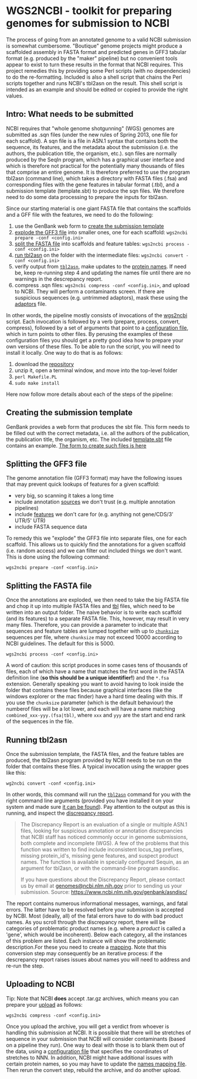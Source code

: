 WGS2NCBI - toolkit for preparing genomes for submission to NCBI
===============================================================

The process of going from an annotated genome to a valid NCBI submission is somewhat 
cumbersome. "Boutique" genome projects might produce a scaffolded assembly in FASTA format
and predicted genes in GFF3 tabular format (e.g. produced by the "maker" pipeline) but no 
convenient tools appear to exist to turn these results in the format that NCBI requires.
This project remedies this by providing some Perl scripts (with no dependencies) to do the 
re-formatting. Included is also a shell script that chains the Perl scripts together and
runs NCBI's tbl2asn on the result. This shell script is intended as an example and should
be edited or copied to provide the right values.

Intro: What needs to be submitted
---------------------------------

NCBI requires that "whole genome shotgunning" (WGS) genomes are submitted as .sqn files
(under the new rules of Spring 2013, one file for each scaffold). A sqn file is a file 
in ASN.1 syntax that contains both the sequence, its features, and the metadata about the 
submission (i.e. the authors, the publication title, the organism, etc.). sqn files are 
normally produced by the SeqIn program, which has a graphical user interface and which is 
therefore not practical for the potentially many thousands of files that comprise an 
entire genome. It is therefore preferred to use the program tbl2asn (command line), which 
takes a directory with FASTA files (.fsa) and corresponding files with the gene 
features in tabular format (.tbl), and a submission template (template.sbt) to produce
the sqn files. We therefore need to do some data processing to prepare the inputs for 
tbl2asn.

Since our starting material is one giant FASTA file that contains the scaffolds and a GFF 
file with the features, we need to do the following:

1. use the GenBank web form to 
   [create the submission template](#creating-the-submission-template)
2. [explode the GFF3 file](#splitting-the-gff3-file) into smaller ones, one for each 
   scaffold: `wgs2ncbi prepare -conf <config.ini>`
3. [split the FASTA file](#splitting-the-fasta-file) into scaffolds and feature tables: 
   `wgs2ncbi process -conf <config.ini>`
4. [run tbl2asn](#running-tbl2asn) on the folder with the intermediate files: 
   `wgs2ncbi convert -conf <config.ini>`
5. verify output from [`tbl2asn`](#running-tbl2asn), make updates to the 
   [protein names](share/products.ini). If need be, keep re-running step 4 and updating 
   the names file until there are no warnings in the descrepancy report.
6. compress .sqn files: `wgs2ncbi compress -conf <config.ini>`, and upload to NCBI. They
   will perform a contaminants screen. If there are suspicious sequences (e.g. untrimmed
   adaptors), mask these using the [adaptors](share/adaptors.ini) file.

In other words, the pipeline mostly consists of invocations of the [wgs2ncbi](script/wgs2ncbi)
script. Each invocation is followed by a verb (prepare, process, convert, compress), followed
by a set of arguments that point to a [configuration file](share/wgs2ncbi.ini), which in
turn points to other files. By perusing the examples of these configuration files you 
should get a pretty good idea how to prepare your own versions of these files. To be able to
run the script, you will need to install it locally. One way to do that is as follows:

1. download the [repository](https://github.com/naturalis/wgs2ncbi/archive/master.zip)
2. unzip it, open a terminal window, and move into the top-level folder
3. `perl Makefile.PL`
4. `sudo make install`

Here now follow more details about each of the steps of the pipeline:

Creating the submission template
--------------------------------

GenBank provides a web form that produces the sbt file. This form needs to be filled out
with the correct metadata, i.e. all the authors of the publication, the publication title,
the organism, etc. The included [template.sbt](template.sbt) file contains an example. 
[The form to create such files is here](http://www.ncbi.nlm.nih.gov/WebSub/template.cgi)

Splitting the GFF3 file
-----------------------

The genome annotation file (GFF3 format) may have the following issues that may prevent
quick lookups of features for a given scaffold:

* very big, so scanning it takes a long time
* include annotation [sources](share/wgs2ncbi.ini#L48) we don't trust (e.g. multiple 
  annotation pipelines)
* include [features](share/wgs2ncbi.ini#L51-L54) we don't care for (e.g. anything not 
  gene/CDS/3' UTR/5' UTR)
* include FASTA sequence data

To remedy this we "explode" the GFF3 file into separate files, one for each scaffold. This
allows us to quickly find the annotations for a given scaffold (i.e. random access) and we
can filter out included things we don't want. This is done using the following command:

    wgs2ncbi prepare -conf <config.ini>

Splitting the FASTA file
------------------------

Once the annotations are exploded, we then need to take the big FASTA file and chop it 
up into multiple FASTA files and [tbl](https://www.ncbi.nlm.nih.gov/projects/Sequin/table.html) 
files, which need to be written into an output folder. The naive behavior is to write 
each scaffold (and its features) to a separate FASTA file. This, however, may result in 
very many files. Therefore, you can provide a parameter to indicate that sequences and 
feature tables are lumped together with up to [`chunksize`](share/wgs2ncbi.ini#L57) 
sequences per file, where `chunksize` may not exceed 10000 according to NCBI guidelines. 
The default for this is 5000.

    wgs2ncbi process -conf <config.ini>

A word of caution: this script produces in some cases tens of thousands of files, each of
which have a name that matches the first word in the FASTA definition line (**so this should
be a unique identifier!**) and the `*.fsa` extension. Generally speaking you want to avoid 
having to look inside the folder that contains these files because graphical interfaces 
(like the windows explorer or the mac finder) have a hard time dealing with this. If you 
use the `chunksize` parameter (which is the default behaviour) the numberof files will be 
a lot lower, and each will have a name matching `combined_xxx-yyy.(fsa|tbl)`, where `xxx` 
and `yyy` are the start and end rank of the sequences in the file.

Running tbl2asn
---------------

Once the submission template, the FASTA files, and the feature tables are produced, the
tbl2asn program provided by NCBI needs to be run on the folder that contains these files.
A typical invocation using the wrapper goes like this:

    wg2ncbi convert -conf <config.ini>

In other words, this command will run the [`tbl2asn`](https://www.ncbi.nlm.nih.gov/genbank/tbl2asn2/) 
command for you with the right command line arguments (provided you have installed it on 
your system and made sure [it can be found](share/wgs2ncbi.ini#L71)). Pay attention to the 
output as this is running, and inspect the [discrepancy report](share/wgs2ncbi.ini#L39).

> The Discrepancy Report is an evaluation of a single or multiple ASN.1 files, looking for 
> suspicious annotation or annotation discrepancies that NCBI staff has noticed commonly occur 
> in genome submissions, both complete and incomplete (WGS). A few of the problems that this 
> function was written to find include inconsistent locus_tag prefixes, missing protein_id's, 
> missing gene features, and suspect product names. The function is available in specially 
> configured Sequin, as an argument for tbl2asn, or with the command-line program asndisc.
>
> If you have questions about the Discrepancy Report, please contact us by email at 
> genomes@ncbi.nlm.nih.gov prior to sending us your submission.
Source: https://www.ncbi.nlm.nih.gov/genbank/asndisc/

The report contains numerous informational messages, warnings, and fatal errors. The latter
have to be resolved before your submission is accepted by NCBI. Most (ideally, all) of the 
fatal errors have to do with bad product names. As you scroll through the discrepancy report,
there will be categories of problematic product names (e.g. where a _product_ is called a 
'gene', which would be incoherent). Below each category, all the instances of this problem
are listed. Each instance will show the problematic description.For these you need to create 
a [mapping](share/products.ini). Note that this conversion step may consequently be an
iterative process: if the descrepancy report raises issues about names you will need to 
address and re-run the step. 

Uploading to NCBI
-----------------

Tip: Note that NCBI **does** accept .tar.gz archives, which means you can prepare your
[upload](share/wgs2ncbi.ini#L42) as follows:

    wgs2ncbi compress -conf <config.ini>

Once you upload the archive, you will get a verdict from whoever is handling this submission
at NCBI. It is possible that there will be stretches of sequence in your submission that
NCBI will consider contaminants (based on a pipeline they run). One way to deal with those
is to blank them out of the data, using a [configuration file](share/adaptors.ini) that
specifies the coordinates of stretches to NNN. In addition, NCBI might have additional
issues with certain protein names, so you may have to update the 
[names mapping file](share/products.ini). Then rerun the convert step, rebuild the archive,
and do another upload.
